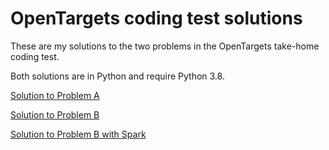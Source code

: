 # OpenTargets coding test solutions

These are my solutions to the two problems in the OpenTargets take-home coding test. 

Both solutions are in Python and require Python 3.8.


[Solution to Problem A](problem_a/)

[Solution to Problem B](problem_b/)

[Solution to Problem B with Spark](problem_b_spark/)
